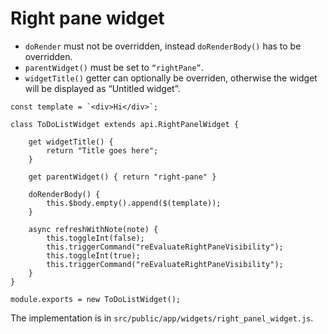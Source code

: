 # Right pane widget
*   `doRender` must not be overridden, instead `doRenderBody()` has to be overridden.
*   `parentWidget()` must be set to `“rightPane”`.
*   `widgetTitle()` getter can optionally be overriden, otherwise the widget will be displayed as “Untitled widget”.

```
const template = `<div>Hi</div>`;

class ToDoListWidget extends api.RightPanelWidget {
    
    get widgetTitle() {
        return "Title goes here";
    }
        
    get parentWidget() { return "right-pane" }
    
    doRenderBody() {
        this.$body.empty().append($(template));
    }   
    
    async refreshWithNote(note) {
        this.toggleInt(false);                
        this.triggerCommand("reEvaluateRightPaneVisibility");
        this.toggleInt(true);
        this.triggerCommand("reEvaluateRightPaneVisibility");
    }
}

module.exports = new ToDoListWidget();
```

The implementation is in `src/public/app/widgets/right_panel_widget.js`.